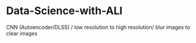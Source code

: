 # Data-Science-with-ALI
CNN (Autoencoder/DLSS) / low resolution to high resolution/ blur images to clear images
